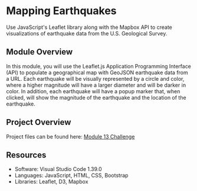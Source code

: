 # Mapping Earthquakes
Use JavaScript's Leaflet library along with the Mapbox API to create visualizations of earthquake data from the U.S. Geological Survey.

## Module Overview
In this module, you will use the Leaflet.js Application Programming Interface (API) to populate a geographical map with GeoJSON earthquake data from a URL. Each earthquake will be visually represented by a circle and color, where a higher magnitude will have a larger diameter and will be darker in color. In addition, each earthquake will have a popup marker that, when clicked, will show the magnitude of the earthquake and the location of the earthquake.

## Project Overview
Project files can be found here: [Module 13 Challenge](https://github.com/jbtrahin/Mapping_Earthquakes/tree/master/Earthquake_Challenge)

## Resources
- Software: Visual Studio Code 1.39.0
- Languages: JavaScript, HTML, CSS, Bootstrap
- Libraries: Leaflet, D3, Mapbox
